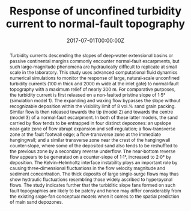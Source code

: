 ---
title: "Response of unconfined turbidity current to normal‐fault topography"
authors:
- admin
- Wojciech Nemec
- Rob L. Gawthorpe
- Ernst W.M. Hansen
date: "2017-07-01T00:00:00Z"
doi: "https://doi.org/10.1111/sed.12333"

# Schedule page publish date (NOT publication's date).
publishDate: "2017-07-01T00:00:00Z"

# Publication type.
# Legend: 0 = Uncategorized; 1 = Conference paper; 2 = Journal article;
# 3 = Preprint / Working Paper; 4 = Report; 5 = Book; 6 = Book section;
# 7 = Thesis; 8 = Patent
publication_types: ["2"]

# Publication name and optional abbreviated publication name.
publication: "Sedimentology"
publication_short: ""

abstract: Turbidity currents descending the slopes of deep‐water extensional basins or passive continental margins commonly encounter normal‐fault escarpments, but such large‐magnitude phenomena are hydraulically difficult to replicate at small scale in the laboratory. This study uses advanced computational fluid dynamics numerical simulations to monitor the response of large, natural‐scale unconfined turbidity currents (100 m thick and 2000 m wide at the inlet gate) to normal‐fault topography with a maximum relief of nearly 300 m. For comparative purposes, the turbidity current is first released on a non‐faulted pristine slope of 1·5° (simulation model 1). The expanding and waxing flow bypasses the slope without recognizable deposition within the visibility limit of 8 vol.% sand grain packing. Similar flow is then released towards the tip (model 2) and towards the centre (model 3) of a normal‐fault escarpment. In both of these latter models, the sand carried by flow tends to be entrapped in four distinct depozones&#58; an upslope near‐gate zone of flow abrupt expansion and self‐regulation; a flow‐transverse zone at the fault footwall edge; a flow‐transverse zone at the immediate hangingwall; and a similar transverse zone near the crest of the hangingwall counter‐slope, where some of the deposited sand also tends to be reshuffled to the previous zone by a secondary reverse underflow. The near‐bottom reverse flow appears to be generated on a counter‐slope of 1·1°, increased to 2·0° by deposition. The Kelvin–Helmholtz interface instability plays an important role by causing three‐dimensional fluctuations in the flow velocity magnitude and sediment concentration. The thick deposits of large single‐surge flows may thus show hydraulic fluctuations resembling those widely ascribed to hyperpycnal flows. The study indicates further that the turbiditic slope fans formed on such fault topographies are likely to be patchy and hence may differ considerably from the existing slope‐fan conceptual models when it comes to the spatial prediction of main sand depozones.

# Summary. An optional shortened abstract.
summary: We use numerical simulation to study reactions of turbidity current to typical half-graben scale normal faults in rift basins. We find the fault-related topography has a direct impact upon its flow behaviour and preferential area of deposition.
tags:
- Journal publication
- Numerical simulation
- Turbidity current
- Rift
- Normal fault
featured: false

# links:
# - name: ""
#   url: ""
url_pdf: https://www.researchgate.net/publication/312573365_Response_of_unconfined_turbidity_current_to_normal-fault_topography
url_code: ''
url_dataset: ''
url_poster: ''
url_project: ''
url_slides: ''
url_source: ''
url_video: ''

# Featured image
# To use, add an image named `featured.jpg/png` to your page's folder. 
image:
  caption: 'Along strike variations of normal fault topography controls the hydraulic behavours of associated turbidty current'
  focal_point: ""
  preview_only: false

# Associated Projects (optional).
#   Associate this publication with one or more of your projects.
#   Simply enter your project's folder or file name without extension.
#   E.g. `internal-project` references `content/project/internal-project/index.md`.
#   Otherwise, set `projects: []`.
projects: [PhD project]

# Slides (optional).
#   Associate this publication with Markdown slides.
#   Simply enter your slide deck's filename without extension.
#   E.g. `slides: "example"` references `content/slides/example/index.md`.
#   Otherwise, set `slides: ""`.
#slides: example
---